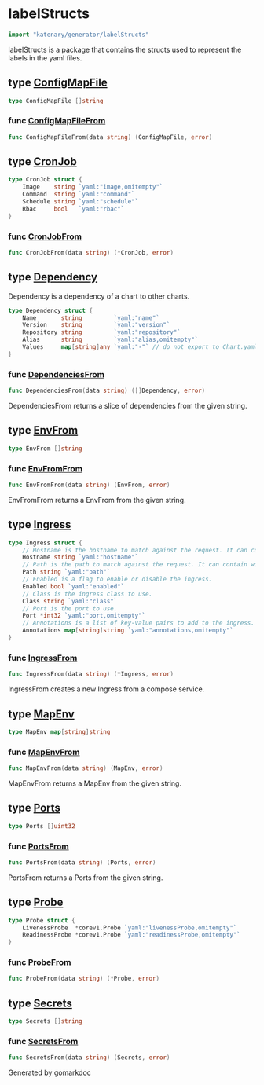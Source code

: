 <!-- Code generated by gomarkdoc. DO NOT EDIT -->

# labelStructs

```go
import "katenary/generator/labelStructs"
```

labelStructs is a package that contains the structs used to represent the labels in the yaml files.

## type [ConfigMapFile](<https://github.com/metal3d/katenary/blob/develop/generator/labelStructs/configMap.go#L5>)



```go
type ConfigMapFile []string
```

<a name="ConfigMapFileFrom"></a>
### func [ConfigMapFileFrom](<https://github.com/metal3d/katenary/blob/develop/generator/labelStructs/configMap.go#L7>)

```go
func ConfigMapFileFrom(data string) (ConfigMapFile, error)
```



<a name="CronJob"></a>
## type [CronJob](<https://github.com/metal3d/katenary/blob/develop/generator/labelStructs/cronJob.go#L5-L10>)



```go
type CronJob struct {
    Image    string `yaml:"image,omitempty"`
    Command  string `yaml:"command"`
    Schedule string `yaml:"schedule"`
    Rbac     bool   `yaml:"rbac"`
}
```

<a name="CronJobFrom"></a>
### func [CronJobFrom](<https://github.com/metal3d/katenary/blob/develop/generator/labelStructs/cronJob.go#L12>)

```go
func CronJobFrom(data string) (*CronJob, error)
```



<a name="Dependency"></a>
## type [Dependency](<https://github.com/metal3d/katenary/blob/develop/generator/labelStructs/dependencies.go#L6-L12>)

Dependency is a dependency of a chart to other charts.

```go
type Dependency struct {
    Name       string         `yaml:"name"`
    Version    string         `yaml:"version"`
    Repository string         `yaml:"repository"`
    Alias      string         `yaml:"alias,omitempty"`
    Values     map[string]any `yaml:"-"` // do not export to Chart.yaml
}
```

<a name="DependenciesFrom"></a>
### func [DependenciesFrom](<https://github.com/metal3d/katenary/blob/develop/generator/labelStructs/dependencies.go#L15>)

```go
func DependenciesFrom(data string) ([]Dependency, error)
```

DependenciesFrom returns a slice of dependencies from the given string.

<a name="EnvFrom"></a>
## type [EnvFrom](<https://github.com/metal3d/katenary/blob/develop/generator/labelStructs/envFrom.go#L5>)



```go
type EnvFrom []string
```

<a name="EnvFromFrom"></a>
### func [EnvFromFrom](<https://github.com/metal3d/katenary/blob/develop/generator/labelStructs/envFrom.go#L8>)

```go
func EnvFromFrom(data string) (EnvFrom, error)
```

EnvFromFrom returns a EnvFrom from the given string.

<a name="Ingress"></a>
## type [Ingress](<https://github.com/metal3d/katenary/blob/develop/generator/labelStructs/ingress.go#L5-L18>)



```go
type Ingress struct {
    // Hostname is the hostname to match against the request. It can contain wildcards.
    Hostname string `yaml:"hostname"`
    // Path is the path to match against the request. It can contain wildcards.
    Path string `yaml:"path"`
    // Enabled is a flag to enable or disable the ingress.
    Enabled bool `yaml:"enabled"`
    // Class is the ingress class to use.
    Class string `yaml:"class"`
    // Port is the port to use.
    Port *int32 `yaml:"port,omitempty"`
    // Annotations is a list of key-value pairs to add to the ingress.
    Annotations map[string]string `yaml:"annotations,omitempty"`
}
```

<a name="IngressFrom"></a>
### func [IngressFrom](<https://github.com/metal3d/katenary/blob/develop/generator/labelStructs/ingress.go#L21>)

```go
func IngressFrom(data string) (*Ingress, error)
```

IngressFrom creates a new Ingress from a compose service.

<a name="MapEnv"></a>
## type [MapEnv](<https://github.com/metal3d/katenary/blob/develop/generator/labelStructs/mapenv.go#L5>)



```go
type MapEnv map[string]string
```

<a name="MapEnvFrom"></a>
### func [MapEnvFrom](<https://github.com/metal3d/katenary/blob/develop/generator/labelStructs/mapenv.go#L8>)

```go
func MapEnvFrom(data string) (MapEnv, error)
```

MapEnvFrom returns a MapEnv from the given string.

<a name="Ports"></a>
## type [Ports](<https://github.com/metal3d/katenary/blob/develop/generator/labelStructs/ports.go#L5>)



```go
type Ports []uint32
```

<a name="PortsFrom"></a>
### func [PortsFrom](<https://github.com/metal3d/katenary/blob/develop/generator/labelStructs/ports.go#L8>)

```go
func PortsFrom(data string) (Ports, error)
```

PortsFrom returns a Ports from the given string.

<a name="Probe"></a>
## type [Probe](<https://github.com/metal3d/katenary/blob/develop/generator/labelStructs/probes.go#L11-L14>)



```go
type Probe struct {
    LivenessProbe  *corev1.Probe `yaml:"livenessProbe,omitempty"`
    ReadinessProbe *corev1.Probe `yaml:"readinessProbe,omitempty"`
}
```

<a name="ProbeFrom"></a>
### func [ProbeFrom](<https://github.com/metal3d/katenary/blob/develop/generator/labelStructs/probes.go#L16>)

```go
func ProbeFrom(data string) (*Probe, error)
```



<a name="Secrets"></a>
## type [Secrets](<https://github.com/metal3d/katenary/blob/develop/generator/labelStructs/secrets.go#L5>)



```go
type Secrets []string
```

<a name="SecretsFrom"></a>
### func [SecretsFrom](<https://github.com/metal3d/katenary/blob/develop/generator/labelStructs/secrets.go#L7>)

```go
func SecretsFrom(data string) (Secrets, error)
```



Generated by [gomarkdoc](<https://github.com/princjef/gomarkdoc>)
